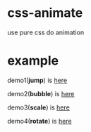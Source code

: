 # css-animate 
  use pure css do animation

# example

demo1(<b>jump</b>) is [here](https://jsfiddle.net/smallin/L8hjuvd1/9/)

demo2(<b>bubble</b>) is [here](https://jsfiddle.net/smallin/69z2wepo/200618/)

demo3(<b>scale</b>) is [here](https://jsfiddle.net/smallin/69z2wepo/200676/)

demo4(<b>rotate</b>) is [here](https://jsfiddle.net/smallin/sv9nfk7p/)
